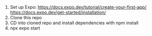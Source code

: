 1. Set up Expo:
[https://docs.expo.dev/tutorial/create-your-first-app/
](https://docs.expo.dev/get-started/installation/)https://docs.expo.dev/get-started/installation/
2. Clone this repo
3. CD into cloned repo and install dependencies with npm install
4. npx expo start
